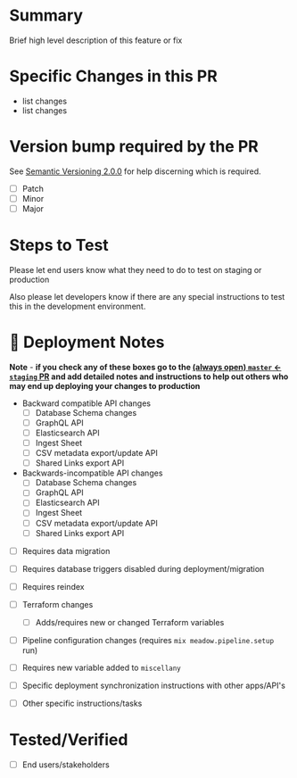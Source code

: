 # Summary 
Brief high level description of this feature or fix

# Specific Changes in this PR
- list changes
- list changes
# Version bump required by the PR

See [Semantic Versioning 2.0.0](https://semver.org/) for help discerning which is required.

- [ ] Patch
- [ ] Minor
- [ ] Major

# Steps to Test
Please let end users know what they need to do to test on staging or production

Also please let developers know if there are any special instructions to test this in the development environment. 

# :rocket: Deployment Notes

**Note** - __if you check any of these boxes go to the [(always open) `master` <- `staging` PR](https://github.com/nulib/meadow/pulls) and add detailed notes and instructions to help out others who may end up deploying your changes to production__

- Backward compatible API changes
  - [ ] Database Schema changes
  - [ ] GraphQL API
  - [ ] Elasticsearch API
  - [ ] Ingest Sheet
  - [ ] CSV metadata export/update API
  - [ ] Shared Links export API
- Backwards-incompatible API changes
  - [ ] Database Schema changes
  - [ ] GraphQL API
  - [ ] Elasticsearch API
  - [ ] Ingest Sheet
  - [ ] CSV metadata export/update API
  - [ ] Shared Links export API
- [ ] Requires data migration
- [ ] Requires database triggers disabled during deployment/migration
- [ ] Requires reindex
- [ ] Terraform changes
  - [ ] Adds/requires new or changed Terraform variables
- [ ] Pipeline configuration changes (requires `mix meadow.pipeline.setup` run)
- [ ] Requires new variable added to `miscellany`
- [ ] Specific deployment synchronization instructions with other apps/API's
- [ ] Other specific instructions/tasks


# Tested/Verified
- [ ] End users/stakeholders

